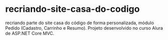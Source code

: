 # recriando-site-casa-do-codigo
recriando parte do site casa do código de forma personalizada, módulo Pedido (Cadastro, Carrinho e Resumo).
Projeto desenvolvido no curso Alura de ASP.NET Core MVC.
